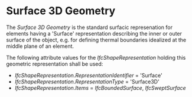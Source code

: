 Surface 3D Geometry
===================

The _Surface 3D Geometry_ is the standard surfacic represenation for elements having a 'Surface' representation describing the inner or outer surface of the object, e.g. for defining thermal boundaries idealized at the middle plane of an element.

The following attribute values for the _IfcShapeRepresentation_ holding this geometric representation shall be used:

* _IfcShapeRepresentation_._RepresentationIdentifier_ = 'Surface'
* _IfcShapeRepresentation_._RepresentationType_ = 'Surface3D'
* _IfcShapeRepresentation_._Items_ = _IfcBoundedSurface_, _IfcSweptSurface_
